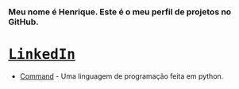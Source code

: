 
<div align="left">
    
### Meu nome é Henrique. Este é o meu perfil de projetos no GitHub.
    
# <kbd>[LinkedIn](https://www.linkedin.com/in/henrique-reinaldi-4aa720364/)</kbd>
</div>

* [Command](https://github.com/HenriqueFReinaldi/command) - Uma linguagem de programação feita em python. 
